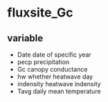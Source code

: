 # fluxsite_Gc
## variable
* Date date of specific year
* pecp precipitation
* Gc canopy conductance
* hw whether heatwave day
* indensity heatwave indensity
* Tavg daily mean temperature
